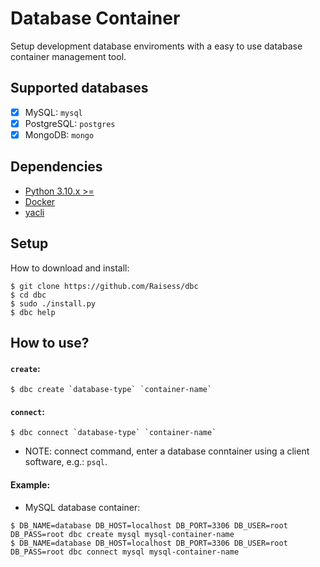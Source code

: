 # Database Container

Setup development database enviroments with a easy to use database container management tool.

## Supported databases

- [x] MySQL: `mysql`
- [x] PostgreSQL: `postgres`
- [x] MongoDB: `mongo`

## Dependencies

- [Python 3.10.x >=](https://www.python.org/)
- [Docker](https://www.docker.com/)
- [yacli](https://github.com/Raisess/yacli)

## Setup

How to download and install:

```shell
$ git clone https://github.com/Raisess/dbc
$ cd dbc
$ sudo ./install.py
$ dbc help
```

## How to use?

#### `create`:

```shell
$ dbc create `database-type` `container-name`
```

#### `connect`:

```shell
$ dbc connect `database-type` `container-name`
```

- NOTE: connect command, enter a database conntainer using a client software, e.g.: `psql`.

#### Example:

- MySQL database container:

```shell
$ DB_NAME=database DB_HOST=localhost DB_PORT=3306 DB_USER=root DB_PASS=root dbc create mysql mysql-container-name
$ DB_NAME=database DB_HOST=localhost DB_PORT=3306 DB_USER=root DB_PASS=root dbc connect mysql mysql-container-name
```
